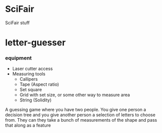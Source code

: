 # SciFair
SciFair stuff

# letter-guesser

### equipment

* Laser cutter access
* Measuring tools
	* Callipers
	* Tape (Aspect ratio)
	* Set square
	* Grid with set size, or some other way to measure area
  * String (Solidity)

A guessing game where you have two people. You give one person a decision tree and you give another person a selection of letters to choose from. They can they take a bunch of measurements of the shape and pass that along as a feature

